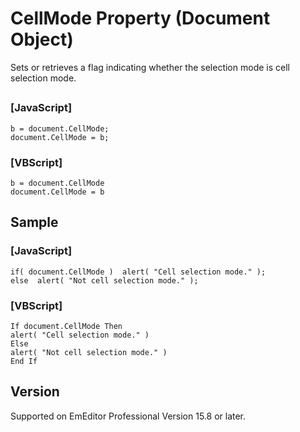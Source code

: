 # CellMode Property (Document Object)

Sets or retrieves a flag indicating whether the selection mode is cell selection mode.

## 

### \[JavaScript\]

```
b = document.CellMode;
document.CellMode = b;
```

### \[VBScript\]

```
b = document.CellMode
document.CellMode = b
```

## Sample

### \[JavaScript\]

```
if( document.CellMode )  alert( "Cell selection mode." );
else  alert( "Not cell selection mode." );
```

### \[VBScript\]

```
If document.CellMode Then
alert( "Cell selection mode." )
Else
alert( "Not cell selection mode." )
End If
```

## Version

Supported on EmEditor Professional Version 15.8 or later.
